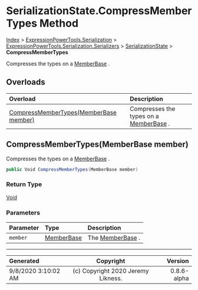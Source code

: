 ﻿# SerializationState.CompressMemberTypes Method

[Index](../index.md) > [ExpressionPowerTools.Serialization](ExpressionPowerTools.Serialization.a.md) > [ExpressionPowerTools.Serialization.Serializers](ExpressionPowerTools.Serialization.Serializers.n.md) > [SerializationState](ExpressionPowerTools.Serialization.Serializers.SerializationState.cs.md) > **CompressMemberTypes**

Compresses the types on a [MemberBase](ExpressionPowerTools.Serialization.Serializers.MemberBase.cs.md) .

## Overloads

| Overload | Description |
| :-- | :-- |
| [CompressMemberTypes(MemberBase member)](#compressmembertypesmemberbase-member) | Compresses the types on a [MemberBase](ExpressionPowerTools.Serialization.Serializers.MemberBase.cs.md) . |
## CompressMemberTypes(MemberBase member)

Compresses the types on a [MemberBase](ExpressionPowerTools.Serialization.Serializers.MemberBase.cs.md) .

```csharp
public Void CompressMemberTypes(MemberBase member)
```

### Return Type

 [Void](https://docs.microsoft.com/dotnet/api/system.void) 

### Parameters

| Parameter | Type | Description |
| :-- | :-- | :-- |
| `member` | [MemberBase](ExpressionPowerTools.Serialization.Serializers.MemberBase.cs.md) | The [MemberBase](ExpressionPowerTools.Serialization.Serializers.MemberBase.cs.md) . |



---

| Generated | Copyright | Version |
| :-- | :-: | --: |
| 9/8/2020 3:10:02 AM | (c) Copyright 2020 Jeremy Likness. | 0.8.6-alpha |
